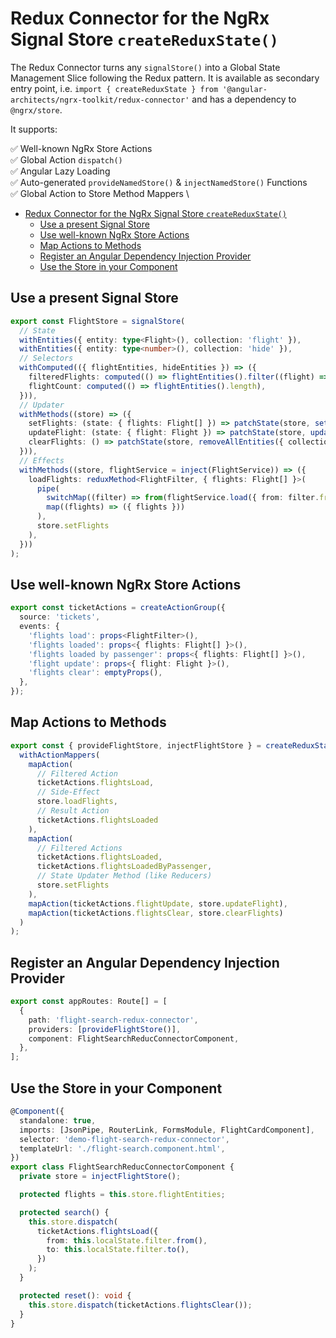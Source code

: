 # Redux Connector for the NgRx Signal Store `createReduxState()`

The Redux Connector turns any `signalStore()` into a Global State Management Slice following the Redux pattern. It is available as secondary entry point, i.e. `import { createReduxState } from '@angular-architects/ngrx-toolkit/redux-connector'` and has a dependency to `@ngrx/store`.

It supports:

✅ Well-known NgRx Store Actions \
✅ Global Action `dispatch()` \
✅ Angular Lazy Loading \
✅ Auto-generated `provideNamedStore()` & `injectNamedStore()` Functions \
✅ Global Action to Store Method Mappers \

- [Redux Connector for the NgRx Signal Store `createReduxState()`](#redux-connector-for-the-ngrx-signal-store-createreduxstate)
  - [Use a present Signal Store](#use-a-present-signal-store)
  - [Use well-known NgRx Store Actions](#use-well-known-ngrx-store-actions)
  - [Map Actions to Methods](#map-actions-to-methods)
  - [Register an Angular Dependency Injection Provider](#register-an-angular-dependency-injection-provider)
  - [Use the Store in your Component](#use-the-store-in-your-component)

## Use a present Signal Store

```typescript
export const FlightStore = signalStore(
  // State
  withEntities({ entity: type<Flight>(), collection: 'flight' }),
  withEntities({ entity: type<number>(), collection: 'hide' }),
  // Selectors
  withComputed(({ flightEntities, hideEntities }) => ({
    filteredFlights: computed(() => flightEntities().filter((flight) => !hideEntities().includes(flight.id))),
    flightCount: computed(() => flightEntities().length),
  })),
  // Updater
  withMethods((store) => ({
    setFlights: (state: { flights: Flight[] }) => patchState(store, setAllEntities(state.flights, { collection: 'flight' })),
    updateFlight: (state: { flight: Flight }) => patchState(store, updateEntity({ id: state.flight.id, changes: state.flight }, { collection: 'flight' })),
    clearFlights: () => patchState(store, removeAllEntities({ collection: 'flight' })),
  })),
  // Effects
  withMethods((store, flightService = inject(FlightService)) => ({
    loadFlights: reduxMethod<FlightFilter, { flights: Flight[] }>(
      pipe(
        switchMap((filter) => from(flightService.load({ from: filter.from, to: filter.to }))),
        map((flights) => ({ flights }))
      ),
      store.setFlights
    ),
  }))
);
```

## Use well-known NgRx Store Actions

```typescript
export const ticketActions = createActionGroup({
  source: 'tickets',
  events: {
    'flights load': props<FlightFilter>(),
    'flights loaded': props<{ flights: Flight[] }>(),
    'flights loaded by passenger': props<{ flights: Flight[] }>(),
    'flight update': props<{ flight: Flight }>(),
    'flights clear': emptyProps(),
  },
});
```

## Map Actions to Methods

```typescript
export const { provideFlightStore, injectFlightStore } = createReduxState('flight', FlightStore, (store) =>
  withActionMappers(
    mapAction(
      // Filtered Action
      ticketActions.flightsLoad,
      // Side-Effect
      store.loadFlights,
      // Result Action
      ticketActions.flightsLoaded
    ),
    mapAction(
      // Filtered Actions
      ticketActions.flightsLoaded,
      ticketActions.flightsLoadedByPassenger,
      // State Updater Method (like Reducers)
      store.setFlights
    ),
    mapAction(ticketActions.flightUpdate, store.updateFlight),
    mapAction(ticketActions.flightsClear, store.clearFlights)
  )
);
```

## Register an Angular Dependency Injection Provider

```typescript
export const appRoutes: Route[] = [
  {
    path: 'flight-search-redux-connector',
    providers: [provideFlightStore()],
    component: FlightSearchReducConnectorComponent,
  },
];
```

## Use the Store in your Component

```typescript
@Component({
  standalone: true,
  imports: [JsonPipe, RouterLink, FormsModule, FlightCardComponent],
  selector: 'demo-flight-search-redux-connector',
  templateUrl: './flight-search.component.html',
})
export class FlightSearchReducConnectorComponent {
  private store = injectFlightStore();

  protected flights = this.store.flightEntities;

  protected search() {
    this.store.dispatch(
      ticketActions.flightsLoad({
        from: this.localState.filter.from(),
        to: this.localState.filter.to(),
      })
    );
  }

  protected reset(): void {
    this.store.dispatch(ticketActions.flightsClear());
  }
}
```
